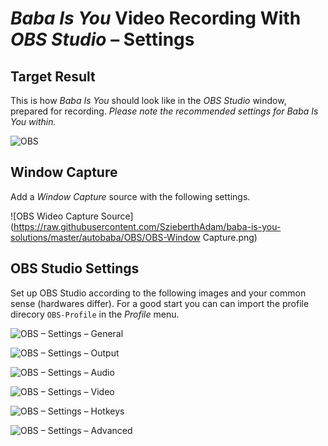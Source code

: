 ﻿*Baba Is You* Video Recording With *OBS Studio* – Settings
==========================================================

## Target Result

This is how *Baba Is You* should look like in the *OBS Studio* window, prepared for recording.
*Please note the recommended settings for *Baba Is You* within.*

![OBS](https://raw.githubusercontent.com/SzieberthAdam/baba-is-you-solutions/master/autobaba/OBS/OBS.png)

## Window Capture

Add a *Window Capture* source with the following settings.

![OBS Wideo Capture Source](https://raw.githubusercontent.com/SzieberthAdam/baba-is-you-solutions/master/autobaba/OBS/OBS-Window Capture.png)

## OBS Studio Settings

Set up OBS Studio according to the following images and your common sense (hardwares differ).
For a good start you can can import the profile direcory `OBS-Profile` in the *Profile* menu.

![OBS – Settings – General](https://raw.githubusercontent.com/SzieberthAdam/baba-is-you-solutions/master/autobaba/OBS/OBS-Settings-General.png)

![OBS – Settings – Output](https://raw.githubusercontent.com/SzieberthAdam/baba-is-you-solutions/master/autobaba/OBS/OBS-Settings-Output.png)

![OBS – Settings – Audio](https://raw.githubusercontent.com/SzieberthAdam/baba-is-you-solutions/master/autobaba/OBS/OBS-Settings-Audio.png)

![OBS – Settings – Video](https://raw.githubusercontent.com/SzieberthAdam/baba-is-you-solutions/master/autobaba/OBS/OBS-Settings-Video.png)

![OBS – Settings – Hotkeys](https://raw.githubusercontent.com/SzieberthAdam/baba-is-you-solutions/master/autobaba/OBS/OBS-Settings-Hotkeys.png)

![OBS – Settings – Advanced](https://raw.githubusercontent.com/SzieberthAdam/baba-is-you-solutions/master/autobaba/OBS/OBS-Settings-Advanced.png)

